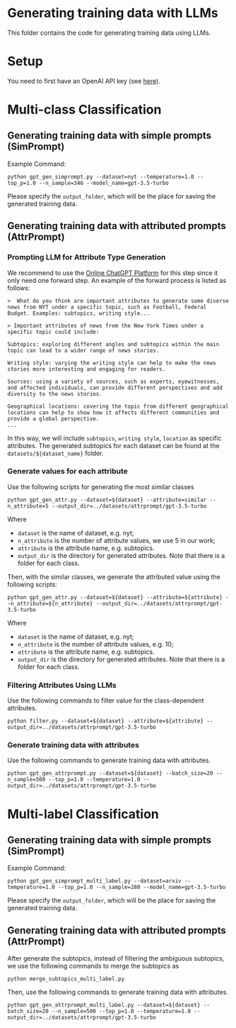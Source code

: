 # Generating training data with LLMs

This folder contains the code for generating training data using LLMs.


# Setup
You need to first have an OpenAI API key (see [here](https://openai.com/blog/openai-api)).


# Multi-class Classification
## Generating training data with simple prompts (SimPrompt)
Example Command: 
```
python gpt_gen_simprompt.py --dataset=nyt --temperature=1.0 --top_p=1.0 --n_sample=346 --model_name=gpt-3.5-turbo
```
Please specify the `output_folder`, which will be the place for saving the generated training data.

## Generating training data with attributed prompts (AttrPrompt)
### Prompting LLM for Attribute Type Generation
We recommend to use the [Online ChatGPT Platform](https://chat.openai.com/) for this step since it only need one forward step. An example of the forward process is listed as follows:
```
>  What do you think are important attributes to generate some diverse news from NYT under a specific topic, such as Football, Federal Budget. Examples: subtopics, writing style...

> Important attributes of news from the New York Times under a specific topic could include:

Subtopics: exploring different angles and subtopics within the main topic can lead to a wider range of news stories.

Writing style: varying the writing style can help to make the news stories more interesting and engaging for readers. 

Sources: using a variety of sources, such as experts, eyewitnesses, and affected individuals, can provide different perspectives and add diversity to the news stories.

Geographical locations: covering the topic from different geographical locations can help to show how it affects different communities and provide a global perspective.
...
```
In this way, we will include `subtopics`, `writing style`, `location` as specific attributes. The generated subtopics for each dataset can be found at the `datasets/${dataset_name}` folder. 

### Generate values for each attribute
Use the following scripts for generating the most similar classes
```
python gpt_gen_attr.py --dataset=${dataset} --attribute=similar --n_attribute=5 --output_dir=../datasets/attrprompt/gpt-3.5-turbo
```
Where 
- `dataset` is the name of dataset, e.g. nyt;
- `n_attribute` is the number of attribute values, we use 5 in our work;
- `attribute` is the attribute name, e.g. subtopics.
- `output_dir` is the directory for generated attributes. Note that there is a folder for each class. 

Then, with the similar classes, we generate the attributed value using the following scripts:
```
python gpt_gen_attr.py --dataset=${dataset} --attribute=${attribute} --n_attribute=${n_attribute} --output_dir=../datasets/attrprompt/gpt-3.5-turbo
```
Where 
- `dataset` is the name of dataset, e.g. nyt;
- `n_attribute` is the number of attribute values, e.g. 10;
- `attribute` is the attribute name, e.g. subtopics.
- `output_dir` is the directory for generated attributes. Note that there is a folder for each class. 

### Filtering Attributes Using LLMs
Use the following commands to filter value for the class-dependent attributes.
```
python filter.py --dataset=${dataset} --attribute=${attribute} --output_dir=../datasets/attrprompt/gpt-3.5-turbo
```

### Generate training data with attributes
Use the following commands to generate training data with attributes.
```
python gpt_gen_attrprompt.py --dataset=${dataset} --batch_size=20 --n_sample=500 --top_p=1.0 --temperature=1.0 --output_dir=../datasets/attrprompt/gpt-3.5-turbo
```

# Multi-label Classification
## Generating training data with simple prompts (SimPrompt)
Example Command: 
```
python gpt_gen_simprompt_multi_label.py --dataset=arxiv --temperature=1.0 --top_p=1.0 --n_sample=280 --model_name=gpt-3.5-turbo
```
Please specify the `output_folder`, which will be the place for saving the generated training data.

## Generating training data with attributed prompts (AttrPrompt)
After generate the subtopics, instead of filtering the ambiguous subtopics, we use the following commands to merge the subtopics as
```
python merge_subtopics_multi_label.py
```

Then, use the following commands to generate training data with attributes.
```
python gpt_gen_attrprompt_multi_label.py --dataset=${dataset} --batch_size=20 --n_sample=500 --top_p=1.0 --temperature=1.0 --output_dir=../datasets/attrprompt/gpt-3.5-turbo
```
